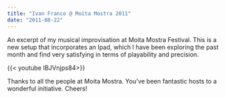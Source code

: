 ```yaml
---
title: "Ivan Franco @ Moita Mostra 2011"
date: "2011-08-22"
---
```


An excerpt of my musical improvisation at Moita Mostra Festival. This is a new setup that incorporates an Ipad, which I have been exploring the past month and find very satisfying in terms of playability and precision.

{{< youtube IBJVnjps84>}}

Thanks to all the people at Moita Mostra. You've been fantastic hosts to a wonderful initiative. Cheers!

